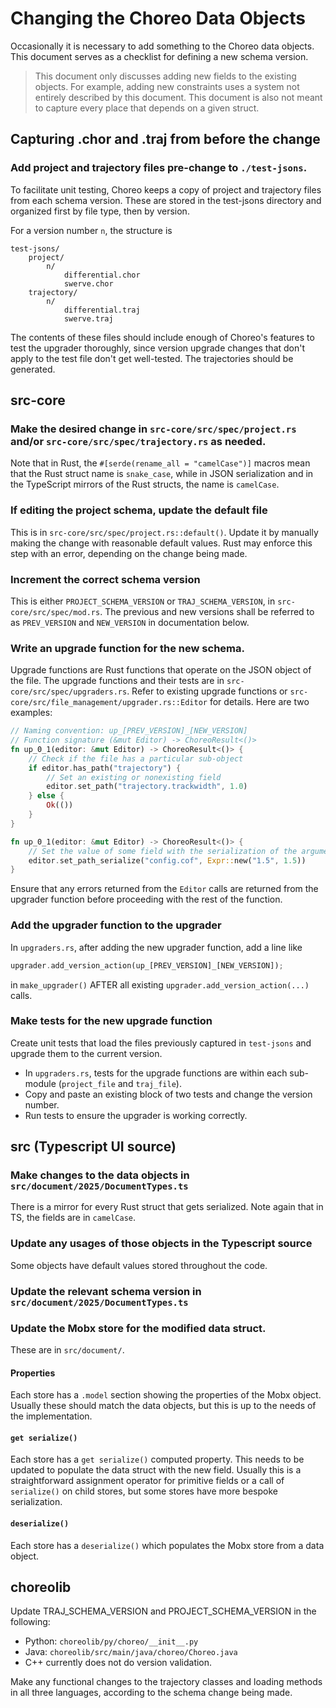 # Changing the Choreo Data Objects

Occasionally it is necessary to add something to the Choreo data objects. This document serves as a checklist for defining a new schema version.

> This document only discusses adding new fields to the existing objects. For example, adding new constraints uses a system not entirely described by this document.
This document is also not meant to capture every place that depends on a given struct.

## Capturing .chor and .traj from before the change

### Add project and trajectory files pre-change to `./test-jsons`.

To facilitate unit testing, Choreo keeps a copy of project and trajectory files from each schema version. These are stored in the test-jsons directory and organized first by file type, then by version.

For a version number `n`, the structure is
```
test-jsons/
    project/
        n/
            differential.chor
            swerve.chor
    trajectory/
        n/
            differential.traj
            swerve.traj

```
The contents of these files should include enough of Choreo's features to test the upgrader thoroughly, since version upgrade changes that don't apply to the test file don't get well-tested. The trajectories should be generated.


## src-core
### Make the desired change in `src-core/src/spec/project.rs` and/or `src-core/src/spec/trajectory.rs` as needed.
Note that in Rust, the `#[serde(rename_all = "camelCase")]` macros mean that the Rust struct name is `snake_case`, while in JSON serialization and in the TypeScript mirrors of the Rust structs, the name is `camelCase`.

### If editing the project schema, update the default file
This is in `src-core/src/spec/project.rs::default()`. Update it by manually making the change with reasonable default values. Rust may enforce this step with an error, depending on the change being made.

### Increment the correct schema version
This is either `PROJECT_SCHEMA_VERSION` or `TRAJ_SCHEMA_VERSION`, in `src-core/src/spec/mod.rs`. The previous and new versions shall be referred to as `PREV_VERSION` and `NEW_VERSION` in documentation below.

### Write an upgrade function for the new schema.

Upgrade functions are Rust functions that operate on the JSON object of the file. The upgrade functions and their tests are in `src-core/src/spec/upgraders.rs`. Refer to existing upgrade functions or `src-core/src/file_management/upgrader.rs::Editor` for details. Here are two examples:

```rs
// Naming convention: up_[PREV_VERSION]_[NEW_VERSION]
// Function signature (&mut Editor) -> ChoreoResult<()>
fn up_0_1(editor: &mut Editor) -> ChoreoResult<()> {
    // Check if the file has a particular sub-object
    if editor.has_path("trajectory") {
        // Set an existing or nonexisting field
        editor.set_path("trajectory.trackwidth", 1.0)
    } else {
        Ok(())
    }
}

fn up_0_1(editor: &mut Editor) -> ChoreoResult<()> {
    // Set the value of some field with the serialization of the argument
    editor.set_path_serialize("config.cof", Expr::new("1.5", 1.5))
}
```

Ensure that any errors returned from the `Editor` calls are returned from the upgrader function before proceeding with the rest of the function.
### Add the upgrader function to the upgrader

In `upgraders.rs`, after adding the new upgrader function, add a line like
```rs
upgrader.add_version_action(up_[PREV_VERSION]_[NEW_VERSION]);
```
in `make_upgrader()` AFTER all existing `upgrader.add_version_action(...)` calls.

### Make tests for the new upgrade function
Create unit tests that load the files previously captured in `test-jsons` and upgrade them to the current version.
* In `upgraders.rs`, tests for the upgrade functions are within each sub-module (`project_file` and `traj_file`).
* Copy and paste an existing block of two tests and change the version number.
* Run tests to ensure the upgrader is working correctly.

## src (Typescript UI source)

### Make changes to the data objects in `src/document/2025/DocumentTypes.ts`

There is a mirror for every Rust struct that gets serialized. Note again that in TS, the fields are in `camelCase`.

### Update any usages of those objects in the Typescript source

Some objects have default values stored throughout the code.

### Update the relevant schema version in `src/document/2025/DocumentTypes.ts`

### Update the Mobx store for the modified data struct.

These are in `src/document/`.

#### Properties
Each store has a `.model` section showing the properties of the Mobx object. Usually these should match the data objects, but this is up to the needs of the implementation.

#### `get serialize()`
Each store has a `get serialize()` computed property. This needs to be updated to populate the data struct with the new field. Usually this is a straightforward assignment operator for primitive fields or a call of `serialize()` on child stores, but some stores have more bespoke serialization.

#### `deserialize()`
Each store has a `deserialize()` which populates the Mobx store from a data object.

## choreolib

Update TRAJ_SCHEMA_VERSION and PROJECT_SCHEMA_VERSION in the following:
* Python: `choreolib/py/choreo/__init__.py`
* Java: `choreolib/src/main/java/choreo/Choreo.java`
* C++ currently does not do version validation.

Make any functional changes to the trajectory classes and loading methods in all three languages, according to the schema change being made.
